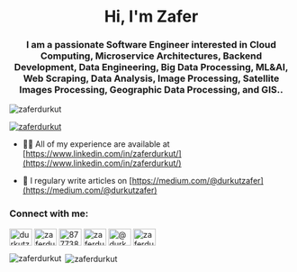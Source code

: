<h1 align="center">Hi, I'm Zafer</h1>
<h3 align="center">I am a passionate Software Engineer interested in Cloud Computing, Microservice Architectures, Backend Development, Data Engineering, Big Data Processing, ML&AI, Web Scraping, Data Analysis, Image Processing, Satellite Images Processing, Geographic Data Processing, and GIS..</h3>

<p align="left"> <img src="https://komarev.com/ghpvc/?username=zaferdurkut&label=Profile%20views&color=0e75b6&style=flat" alt="zaferdurkut" /> </p>

<p align="left"> <a href="https://github.com/ryo-ma/github-profile-trophy"><img src="https://github-profile-trophy.vercel.app/?username=zaferdurkut" alt="zaferdurkut" /></a> </p>

- 👨‍💻 All of my experience are available at [https://www.linkedin.com/in/zaferdurkut/](https://www.linkedin.com/in/zaferdurkut/)

- 📝 I regulary write articles on [https://medium.com/@durkutzafer](https://medium.com/@durkutzafer)

<h3 align="left">Connect with me:</h3>
<p align="left">
<a href="https://twitter.com/durkutzafer" target="blank"><img align="center" src="https://cdn.jsdelivr.net/npm/simple-icons@3.0.1/icons/twitter.svg" alt="durkutzafer" height="30" width="40" /></a>
<a href="https://linkedin.com/in/zaferdurkut" target="blank"><img align="center" src="https://cdn.jsdelivr.net/npm/simple-icons@3.0.1/icons/linkedin.svg" alt="zaferdurkut" height="30" width="40" /></a>
<a href="https://stackoverflow.com/users/8777384" target="blank"><img align="center" src="https://cdn.jsdelivr.net/npm/simple-icons@3.0.1/icons/stackoverflow.svg" alt="8777384" height="30" width="40" /></a>
<a href="https://instagram.com/zaferdurkut" target="blank"><img align="center" src="https://cdn.jsdelivr.net/npm/simple-icons@3.0.1/icons/instagram.svg" alt="zaferdurkut" height="30" width="40" /></a>
<a href="https://medium.com/@durkutzafer" target="blank"><img align="center" src="https://cdn.jsdelivr.net/npm/simple-icons@3.0.1/icons/medium.svg" alt="@durkutzafer" height="30" width="40" /></a>
<a href="https://www.youtube.com/c/zaferdurkut" target="blank"><img align="center" src="https://cdn.jsdelivr.net/npm/simple-icons@3.0.1/icons/youtube.svg" alt="zaferdurkut" height="30" width="40" /></a>
</p>

<p><img align="left" src="https://github-readme-stats.vercel.app/api/top-langs?username=zaferdurkut&show_icons=true&locale=en&layout=compact" alt="zaferdurkut" /></p>

<p>&nbsp;<img align="center" src="https://github-readme-stats.vercel.app/api?username=zaferdurkut&show_icons=true&locale=en" alt="zaferdurkut" /></p>
